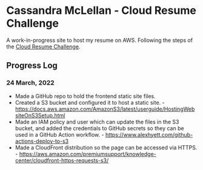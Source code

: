 # Cassandra McLellan - Cloud Resume Challenge

A work-in-progress site to host my resume on AWS. Following the steps of the [Cloud Resume Challenge](https://cloudresumechallenge.dev/docs/the-challenge/aws/).

## Progress Log

### 24 March, 2022

- Made a GitHub repo to hold the frontend static site files.
- Created a S3 bucket and configured it to host a static site. - https://docs.aws.amazon.com/AmazonS3/latest/userguide/HostingWebsiteOnS3Setup.html
- Made an IAM policy and user which can update the files in the S3 bucket, and added the credentials to GitHub secrets so they can be used in a GitHub Action workflow. - https://www.alexhyett.com/github-actions-deploy-to-s3
- Made a CloudFront distribution so the page can be accessed via HTTPS. - https://aws.amazon.com/premiumsupport/knowledge-center/cloudfront-https-requests-s3/
